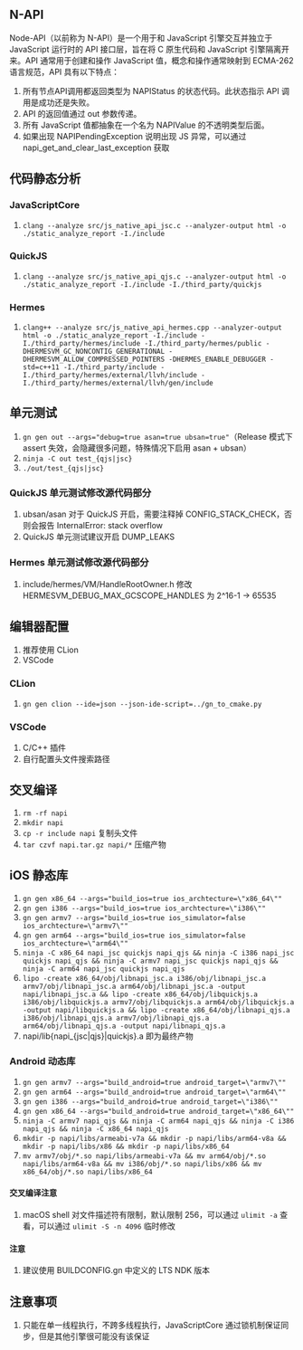 ## N-API

Node-API（以前称为 N-API）是一个用于和 JavaScript 引擎交互并独立于 JavaScript 运行时的 API 接口层，旨在将 C 原生代码和 JavaScript 引擎隔离开来。API 通常用于创建和操作
JavaScript 值，概念和操作通常映射到 ECMA-262 语言规范，API 具有以下特点：

1. 所有节点API调用都返回类型为 NAPIStatus 的状态代码。此状态指示 API 调用是成功还是失败。
2. API 的返回值通过 out 参数传递。
3. 所有 JavaScript 值都抽象在一个名为 NAPIValue 的不透明类型后面。
4. 如果出现 NAPIPendingException 说明出现 JS 异常，可以通过 napi_get_and_clear_last_exception 获取

## 代码静态分析

### JavaScriptCore

1. `clang --analyze src/js_native_api_jsc.c --analyzer-output html -o ./static_analyze_report -I./include`

### QuickJS

1. `clang --analyze src/js_native_api_qjs.c --analyzer-output html -o ./static_analyze_report -I./include -I./third_party/quickjs`

### Hermes

1. `clang++ --analyze src/js_native_api_hermes.cpp --analyzer-output html -o ./static_analyze_report -I./include -I./third_party/hermes/include -I./third_party/hermes/public -DHERMESVM_GC_NONCONTIG_GENERATIONAL -DHERMESVM_ALLOW_COMPRESSED_POINTERS -DHERMES_ENABLE_DEBUGGER -std=c++11 -I./third_party/include -I./third_party/hermes/external/llvh/include -I./third_party/hermes/external/llvh/gen/include`

## 单元测试

1. `gn gen out --args="debug=true asan=true ubsan=true"`（Release 模式下 assert 失效，会隐藏很多问题，特殊情况下启用 asan + ubsan）
2. `ninja -C out test_{qjs|jsc}`
3. `./out/test_{qjs|jsc}`

### QuickJS 单元测试修改源代码部分

1. ubsan/asan 对于 QuickJS 开启，需要注释掉 CONFIG_STACK_CHECK，否则会报告 InternalError: stack overflow
2. QuickJS 单元测试建议开启 DUMP_LEAKS

### Hermes 单元测试修改源代码部分

1. include/hermes/VM/HandleRootOwner.h 修改 HERMESVM_DEBUG_MAX_GCSCOPE_HANDLES 为 2^16-1 -> 65535

## 编辑器配置

1. 推荐使用 CLion
2. VSCode

### CLion

1. `gn gen clion --ide=json --json-ide-script=../gn_to_cmake.py`

### VSCode

1. C/C++ 插件
2. 自行配置头文件搜索路径

## 交叉编译

1. `rm -rf napi`
2. `mkdir napi`
3. `cp -r include napi` 复制头文件
4. `tar czvf napi.tar.gz napi/*` 压缩产物

## iOS 静态库

1. `gn gen x86_64 --args="build_ios=true ios_archtecture=\"x86_64\""`
2. `gn gen i386 --args="build_ios=true ios_archtecture=\"i386\""`
3. `gn gen armv7 --args="build_ios=true ios_simulator=false ios_archtecture=\"armv7\""`
4. `gn gen arm64 --args="build_ios=true ios_simulator=false ios_archtecture=\"arm64\""`
5. `ninja -C x86_64 napi_jsc quickjs napi_qjs && ninja -C i386 napi_jsc quickjs napi_qjs && ninja -C armv7 napi_jsc quickjs napi_qjs && ninja -C arm64 napi_jsc quickjs napi_qjs`
6. `lipo -create x86_64/obj/libnapi_jsc.a i386/obj/libnapi_jsc.a armv7/obj/libnapi_jsc.a arm64/obj/libnapi_jsc.a -output napi/libnapi_jsc.a && lipo -create x86_64/obj/libquickjs.a i386/obj/libquickjs.a armv7/obj/libquickjs.a arm64/obj/libquickjs.a -output napi/libquickjs.a && lipo -create x86_64/obj/libnapi_qjs.a i386/obj/libnapi_qjs.a armv7/obj/libnapi_qjs.a arm64/obj/libnapi_qjs.a -output napi/libnapi_qjs.a`
7. napi/lib{napi_{jsc|qjs}|quickjs}.a 即为最终产物

### Android 动态库

1. `gn gen armv7 --args="build_android=true android_target=\"armv7\""`
2. `gn gen arm64 --args="build_android=true android_target=\"arm64\""`
3. `gn gen i386 --args="build_android=true android_target=\"i386\""`
4. `gn gen x86_64 --args="build_android=true android_target=\"x86_64\""`
5. `ninja -C armv7 napi_qjs && ninja -C arm64 napi_qjs && ninja -C i386 napi_qjs && ninja -C x86_64 napi_qjs`
6. `mkdir -p napi/libs/armeabi-v7a && mkdir -p napi/libs/arm64-v8a && mkdir -p napi/libs/x86 && mkdir -p napi/libs/x86_64`
7. `mv armv7/obj/*.so napi/libs/armeabi-v7a && mv arm64/obj/*.so napi/libs/arm64-v8a && mv i386/obj/*.so napi/libs/x86 && mv x86_64/obj/*.so napi/libs/x86_64`

#### 交叉编译注意

1. macOS shell 对文件描述符有限制，默认限制 256，可以通过 `ulimit -a` 查看，可以通过 `ulimit -S -n 4096` 临时修改

#### 注意

1. 建议使用 BUILDCONFIG.gn 中定义的 LTS NDK 版本

## 注意事项

1. 只能在单一线程执行，不跨多线程执行，JavaScriptCore 通过锁机制保证同步，但是其他引擎很可能没有该保证
